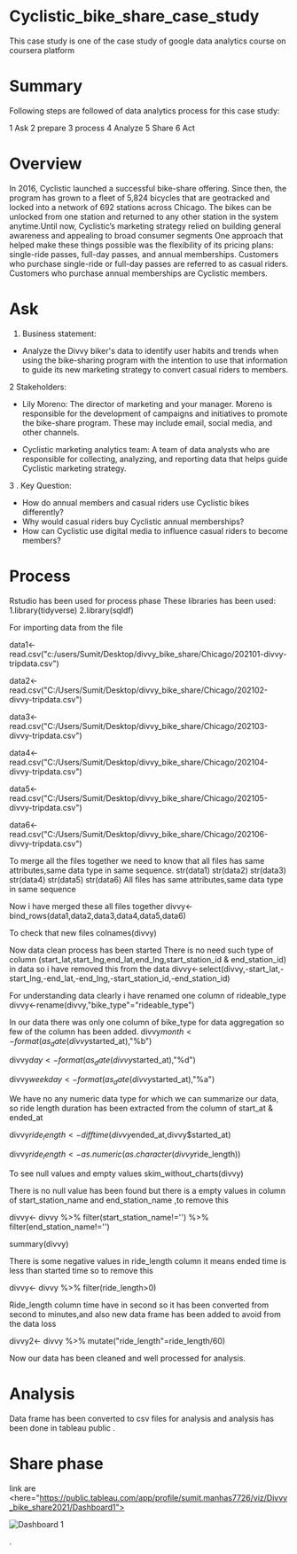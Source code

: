 # Cyclistic_bike_share_case_study
This case study is one of the case study of google data analytics course on coursera platform

# Summary 
Following steps are followed of data analytics process for this case study:

1 Ask
2 prepare
3 process
4 Analyze
5 Share
6 Act


# Overview 
In 2016, Cyclistic launched a successful bike-share offering. Since then, the program has grown to a fleet of 5,824 bicycles that are geotracked
 and locked into a network of 692 stations across Chicago. The bikes can be unlocked from one station and returned to any other station in the system anytime.Until now, Cyclistic’s marketing strategy relied on building general awareness and appealing to broad consumer segments One approach that helped make these things possible was the flexibility of its pricing plans: single-ride passes, full-day passes, and annual memberships. Customers who purchase single-ride or full-day passes are referred to as casual riders. Customers who purchase annual memberships are Cyclistic members.
 

# Ask 
 1. Business statement: 
*  Analyze the Divvy biker's data to identify user habits and trends when using the bike-sharing program with the intention to use that information to guide its new marketing strategy to convert casual riders to  members.
 
2 Stakeholders:
* Lily Moreno: The director of marketing and your manager. Moreno is responsible for the development of campaigns
and initiatives to promote the bike-share program. These may include email, social media, and other channels.

* Cyclistic marketing analytics team: A team of data analysts who are responsible for collecting, analyzing, and
reporting data that helps guide Cyclistic marketing strategy.

3 . Key Question:
* How do annual members and casual riders use Cyclistic bikes differently?
* Why would casual riders buy Cyclistic annual memberships?
* How can Cyclistic use digital media to influence casual riders to become members?

# Process
Rstudio  has been used for process phase
These  libraries has been used:
1.library(tidyverse)
2.library(sqldf)

For importing data from the file

data1<- read.csv("c:/users/Sumit/Desktop/divvy_bike_share/Chicago/202101-divvy-tripdata.csv")

data2<- read.csv("C:/Users/Sumit/Desktop/divvy_bike_share/Chicago/202102-divvy-tripdata.csv")

data3<- read.csv("C:/Users/Sumit/Desktop/divvy_bike_share/Chicago/202103-divvy-tripdata.csv")

data4<- read.csv("C:/Users/Sumit/Desktop/divvy_bike_share/Chicago/202104-divvy-tripdata.csv")

data5<- read.csv("C:/Users/Sumit/Desktop/divvy_bike_share/Chicago/202105-divvy-tripdata.csv")

data6<- read.csv("C:/Users/Sumit/Desktop/divvy_bike_share/Chicago/202106-divvy-tripdata.csv")

To merge all the files together we need to know that all files has same attributes,same data type in same sequence.
str(data1)
str(data2)
str(data3)
str(data4)
str(data5)
str(data6)
All files  has same  attributes,same data type in same sequence 

Now i have merged these all files together
divvy<-bind_rows(data1,data2,data3,data4,data5,data6)

To check that new files
colnames(divvy)

Now data clean process has been started
There is no  need such type of column (start_lat,start_lng,end_lat,end_lng,start_station_id & end_station_id) in data so i have removed this from the data
divvy<-select(divvy,-start_lat,-start_lng,-end_lat,-end_lng,-start_station_id,-end_station_id)

For understanding data clearly i have renamed one column of rideable_type 
divvy<-rename(divvy,"bike_type"="rideable_type")

In our data  there was only one column of bike_type for data aggregation so few of the column has been added.
divvy$month<-format(as_date(divvy$started_at),"%b")
 
 divvy$day<-format(as_date(divvy$started_at),"%d")
 
 divvy$weekday<-format(as_date(divvy$started_at),"%a")

We have no any numeric data type for which we can summarize our data, so ride length duration  has been extracted from the column of start_at & ended_at 

divvy$ride_length<- difftime(divvy$ended_at,divvy$started_at)
  
 divvy$ride_length<-as.numeric(as.character(divvy$ride_length))

 To see null values and empty values
 skim_without_charts(divvy)
 
 There is no null value has been found but there is a empty values in column of start_station_name and end_station_name ,to remove this
 
divvy<- divvy %>%  filter(start_station_name!='') %>% filter(end_station_name!='')

summary(divvy)

There is some negative values in ride_length column it means ended time is less  than started time so to remove this 

 divvy<- divvy %>% filter(ride_length>0)
 
 Ride_length column time have in second so it has been converted from second to minutes,and also new data frame has been added to avoid from the data loss 
   
  divvy2<- divvy %>% mutate("ride_length"=ride_length/60)
  
  Now our data has been cleaned and well processed for analysis.
  
  # Analysis
  Data frame has been converted to csv files for analysis and analysis has been done in tableau public .
  
  
  # Share phase 
  link are <here="https://public.tableau.com/app/profile/sumit.manhas7726/viz/Divvy_bike_share2021/Dashboard1">
  
  
  ![Dashboard 1](https://github.com/manhas1234/Cyclistic_bike_case_study/assets/130725137/c14b4589-5ef9-4cc5-862b-0e28220c9d44)




  


























 . 










